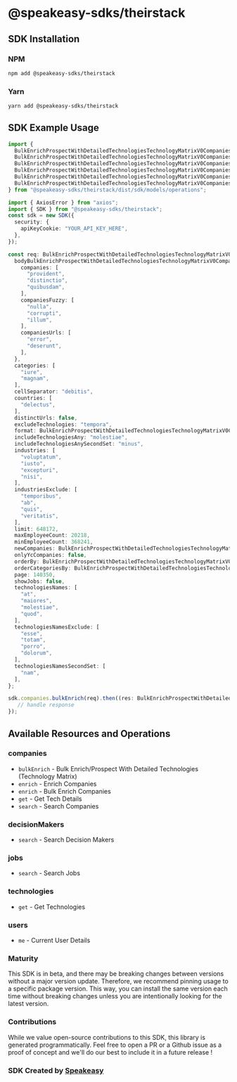 # @speakeasy-sdks/theirstack

<!-- Start SDK Installation -->
## SDK Installation

### NPM

```bash
npm add @speakeasy-sdks/theirstack
```

### Yarn

```bash
yarn add @speakeasy-sdks/theirstack
```
<!-- End SDK Installation -->

## SDK Example Usage
<!-- Start SDK Example Usage -->
```typescript
import {
  BulkEnrichProspectWithDetailedTechnologiesTechnologyMatrixV0CompaniesTechnologyMatrixPostRequest,
  BulkEnrichProspectWithDetailedTechnologiesTechnologyMatrixV0CompaniesTechnologyMatrixPostResponse,
  BulkEnrichProspectWithDetailedTechnologiesTechnologyMatrixV0CompaniesTechnologyMatrixPostFormatFormatEnum,
  BulkEnrichProspectWithDetailedTechnologiesTechnologyMatrixV0CompaniesTechnologyMatrixPostNewCompaniesNewCompaniesEnum,
  BulkEnrichProspectWithDetailedTechnologiesTechnologyMatrixV0CompaniesTechnologyMatrixPostOrderByOrderByEnum,
  BulkEnrichProspectWithDetailedTechnologiesTechnologyMatrixV0CompaniesTechnologyMatrixPostOrderCategoriesByOrderCategoriesByEnum,
} from "@speakeasy-sdks/theirstack/dist/sdk/models/operations";

import { AxiosError } from "axios";
import { SDK } from "@speakeasy-sdks/theirstack";
const sdk = new SDK({
  security: {
    apiKeyCookie: "YOUR_API_KEY_HERE",
  },
});

const req: BulkEnrichProspectWithDetailedTechnologiesTechnologyMatrixV0CompaniesTechnologyMatrixPostRequest = {
  bodyBulkEnrichProspectWithDetailedTechnologiesTechnologyMatrixV0CompaniesTechnologyMatrixPost: {
    companies: [
      "provident",
      "distinctio",
      "quibusdam",
    ],
    companiesFuzzy: [
      "nulla",
      "corrupti",
      "illum",
    ],
    companiesUrls: [
      "error",
      "deserunt",
    ],
  },
  categories: [
    "iure",
    "magnam",
  ],
  cellSeparator: "debitis",
  countries: [
    "delectus",
  ],
  distinctUrls: false,
  excludeTechnologies: "tempora",
  format: BulkEnrichProspectWithDetailedTechnologiesTechnologyMatrixV0CompaniesTechnologyMatrixPostFormatFormatEnum.Json,
  includeTechnologiesAny: "molestiae",
  includeTechnologiesAnySecondSet: "minus",
  industries: [
    "voluptatum",
    "iusto",
    "excepturi",
    "nisi",
  ],
  industriesExclude: [
    "temporibus",
    "ab",
    "quis",
    "veritatis",
  ],
  limit: 648172,
  maxEmployeeCount: 20218,
  minEmployeeCount: 368241,
  newCompanies: BulkEnrichProspectWithDetailedTechnologiesTechnologyMatrixV0CompaniesTechnologyMatrixPostNewCompaniesNewCompaniesEnum.All,
  onlyYcCompanies: false,
  orderBy: BulkEnrichProspectWithDetailedTechnologiesTechnologyMatrixV0CompaniesTechnologyMatrixPostOrderByOrderByEnum.Unknown,
  orderCategoriesBy: BulkEnrichProspectWithDetailedTechnologiesTechnologyMatrixV0CompaniesTechnologyMatrixPostOrderCategoriesByOrderCategoriesByEnum.Name,
  page: 140350,
  showJobs: false,
  technologiesNames: [
    "at",
    "maiores",
    "molestiae",
    "quod",
  ],
  technologiesNamesExclude: [
    "esse",
    "totam",
    "porro",
    "dolorum",
  ],
  technologiesNamesSecondSet: [
    "nam",
  ],
};

sdk.companies.bulkEnrich(req).then((res: BulkEnrichProspectWithDetailedTechnologiesTechnologyMatrixV0CompaniesTechnologyMatrixPostResponse | AxiosError) => {
   // handle response
});
```
<!-- End SDK Example Usage -->

<!-- Start SDK Available Operations -->
## Available Resources and Operations


### companies

* `bulkEnrich` - Bulk Enrich/Prospect With Detailed Technologies (Technology Matrix)
* `enrich` - Enrich Companies
* `enrich` - Bulk Enrich Companies
* `get` - Get Tech Details
* `search` - Search Companies

### decisionMakers

* `search` - Search Decision Makers

### jobs

* `search` - Search Jobs

### technologies

* `get` - Get Technologies

### users

* `me` - Current User Details
<!-- End SDK Available Operations -->

### Maturity

This SDK is in beta, and there may be breaking changes between versions without a major version update. Therefore, we recommend pinning usage
to a specific package version. This way, you can install the same version each time without breaking changes unless you are intentionally
looking for the latest version.

### Contributions

While we value open-source contributions to this SDK, this library is generated programmatically.
Feel free to open a PR or a Github issue as a proof of concept and we'll do our best to include it in a future release !

### SDK Created by [Speakeasy](https://docs.speakeasyapi.dev/docs/using-speakeasy/client-sdks)

